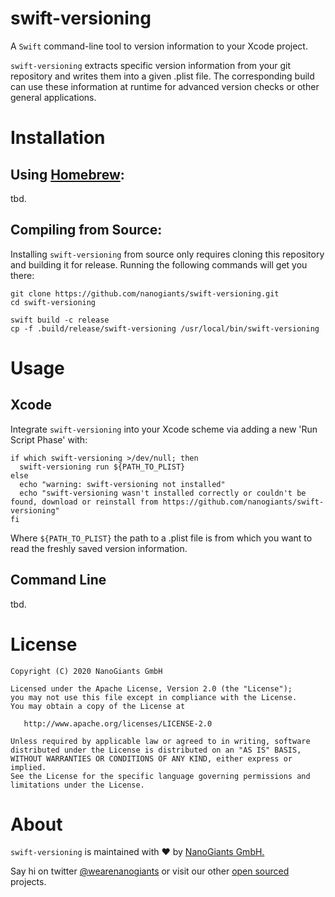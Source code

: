 # swift-versioning

A `Swift` command-line tool to version information to your Xcode project.

`swift-versioning` extracts specific version information from your git repository and writes them into a given .plist file. The corresponding build can use these information at runtime for advanced version checks or other general applications.

# Installation

## Using [Homebrew](http://brew.sh/):

tbd.

## Compiling from Source:

Installing `swift-versioning` from source only requires cloning this repository and building it for release. Running the following commands will get you there:
```
git clone https://github.com/nanogiants/swift-versioning.git
cd swift-versioning

swift build -c release
cp -f .build/release/swift-versioning /usr/local/bin/swift-versioning
```

# Usage

## Xcode

Integrate `swift-versioning` into your Xcode scheme via adding a new 'Run Script Phase' with:
```
if which swift-versioning >/dev/null; then
  swift-versioning run ${PATH_TO_PLIST}
else
  echo "warning: swift-versioning not installed"
  echo "swift-versioning wasn't installed correctly or couldn't be found, download or reinstall from https://github.com/nanogiants/swift-versioning"
fi
```
Where `${PATH_TO_PLIST}` the path to a .plist file is from which you want to read the freshly saved version information.

## Command Line

tbd.

# License
```
Copyright (C) 2020 NanoGiants GmbH

Licensed under the Apache License, Version 2.0 (the "License");
you may not use this file except in compliance with the License.
You may obtain a copy of the License at

   http://www.apache.org/licenses/LICENSE-2.0

Unless required by applicable law or agreed to in writing, software
distributed under the License is distributed on an "AS IS" BASIS,
WITHOUT WARRANTIES OR CONDITIONS OF ANY KIND, either express or implied.
See the License for the specific language governing permissions and
limitations under the License.
```

# About

`swift-versioning` is maintained with :heart: by [NanoGiants GmbH.](https.//www.nanogiants.de/)

Say hi on twitter [@wearenanogiants](https://twitter.com/wearenanogiants) or visit our other [open sourced](https://www.github.com/nanogiants/) projects.

